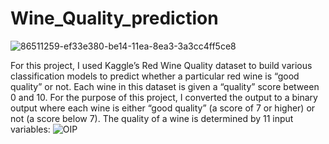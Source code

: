 # Wine_Quality_prediction

![86511259-ef33e380-be14-11ea-8ea3-3a3cc4ff5ce8](https://github.com/BGPremsai/Wine_Quality_prediction/assets/133673317/14b120bc-67a3-4bf8-8dfc-814bf9c672c6)

For this project, I used Kaggle’s Red Wine Quality dataset to build various classification models to predict whether a particular red wine is “good quality” or not. Each wine in this dataset is given a “quality” score between 0 and 10. For the purpose of this project, I converted the output to a binary output where each wine is either “good quality” (a score of 7 or higher) or not (a score below 7). The quality of a wine is determined by 11 input variables:
![OIP](https://github.com/BGPremsai/Wine_Quality_prediction/assets/133673317/bc5a5bd4-96ee-4c22-81d3-66cd73ba1b49)
